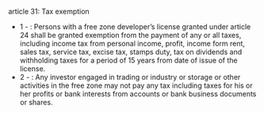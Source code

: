 article 31: Tax exemption

<ul>
			<li>1 - : Persons with a free zone developer’s license granted under article 24 shall be granted exemption from the payment of any or all taxes, including income tax from personal income, profit, income form rent, sales tax, service tax, excise tax, stamps duty, tax on dividends and withholding taxes for a period of 15 years from date of issue of the license. <ul>
			</ul></li>			<li>2 - : Any investor engaged in trading or industry or storage or other activities in the free zone may not pay any tax including taxes for his or her profits or bank interests from accounts or bank business documents or shares. <ul>
			</ul></li></ul>